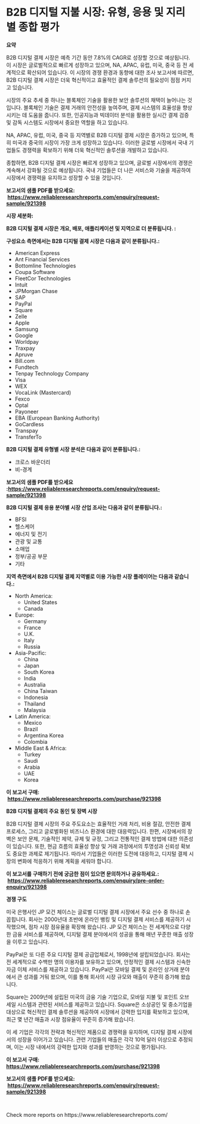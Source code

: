 <p><h1>B2B 디지털 지불 시장: 유형, 응용 및 지리별 종합 평가</h1></p><p><strong>요약</strong></p>
<p><p>B2B 디지털 결제 시장은 예측 기간 동안 7.8%의 CAGR로 성장할 것으로 예상됩니다. 이 시장은 글로벌적으로 빠르게 성장하고 있으며, NA, APAC, 유럽, 미국, 중국 등 전 세계적으로 확산되어 있습니다. 이 시장의 경쟁 환경과 동향에 대한 조사 보고서에 따르면, B2B 디지털 결제 시장은 더욱 혁신적이고 효율적인 결제 솔루션의 필요성이 점점 커지고 있습니다.</p><p>시장의 주요 추세 중 하나는 블록체인 기술을 활용한 보안 솔루션의 채택이 늘어나는 것입니다. 블록체인 기술은 결제 거래의 안전성을 높여주며, 결제 시스템의 효율성을 향상시키는 데 도움을 줍니다. 또한, 인공지능과 빅데이터 분석을 활용한 실시간 결제 검증 및 감독 시스템도 시장에서 중요한 역할을 하고 있습니다.</p><p>NA, APAC, 유럽, 미국, 중국 등 지역별로 B2B 디지털 결제 시장은 증가하고 있으며, 특히 미국과 중국의 시장이 가장 크게 성장하고 있습니다. 이러한 글로벌 시장에서 국내 기업들도 경쟁력을 확보하기 위해 더욱 혁신적인 솔루션을 개발하고 있습니다.</p><p>종합하면, B2B 디지털 결제 시장은 빠르게 성장하고 있으며, 글로벌 시장에서의 경쟁은 계속해서 강화될 것으로 예상됩니다. 국내 기업들은 더 나은 서비스와 기술을 제공하여 시장에서 경쟁력을 유지하고 성장할 수 있을 것입니다.</p></p>
<p><strong>보고서의 샘플 PDF를 받으세요: &nbsp;<a href="https://www.reliableresearchreports.com/enquiry/request-sample/921398">https://www.reliableresearchreports.com/enquiry/request-sample/921398</a></strong></p>
<p><strong>시장 세분화:</strong></p>
<p><strong> B2B 디지털 결제 시장은 개요, 배포, 애플리케이션 및 지역으로 더 분류됩니다. :</strong></p>
<p><strong>구성요소 측면에서는 B2B 디지털 결제 시장은 다음과 같이 분류됩니다.:</strong></p>
<p><ul><li>American Express</li><li>Ant Financial Services</li><li>Bottomline Technologies</li><li>Coupa Software</li><li>FleetCor Technologies</li><li>Intuit</li><li>JPMorgan Chase</li><li>SAP</li><li>PayPal</li><li>Square</li><li>Zelle</li><li>Apple</li><li>Samsung</li><li>Google</li><li>Worldpay</li><li>Traxpay</li><li>Apruve</li><li>Bill.com</li><li>Fundtech</li><li>Tenpay Technology Company</li><li>Visa</li><li>WEX</li><li>VocaLink (Mastercard)</li><li>Fexco</li><li>Optal</li><li>Payoneer</li><li>EBA (European Banking Authority)</li><li>GoCardless</li><li>Transpay</li><li>TransferTo</li></ul></p>
<p><strong> B2B 디지털 결제 유형별 시장 분석은 다음과 같이 분류됩니다.:</strong></p>
<p><ul><li>크로스 바운더리</li><li>비-경계</li></ul></p>
<p><strong>보고서의 샘플 PDF를 받으세요 :<a href="https://www.reliableresearchreports.com/enquiry/request-sample/921398">https://www.reliableresearchreports.com/enquiry/request-sample/921398</a></strong></p>
<p><strong> B2B 디지털 결제 응용 분야별 시장 산업 조사는 다음과 같이 분류됩니다.:</strong></p>
<p><ul><li>BFSI</li><li>헬스케어</li><li>에너지 및 전기</li><li>관광 및 교통</li><li>소매업</li><li>정부/공공 부문</li><li>기타</li></ul></p>
<p><strong>지역 측면에서 B2B 디지털 결제 지역별로 이용 가능한 시장 플레이어는 다음과 같습니다.:</strong></p>
<p><ul>
    <li>
        North America:
        <ul>
            <li>United States</li>
            <li>Canada</li>
        </ul>
    </li>
    <li>
        Europe:
        <ul>
            <li>Germany</li>
            <li>France</li>
            <li>U.K.</li>
            <li>Italy</li>
            <li>Russia</li>
        </ul>
    </li>
    <li>
        Asia-Pacific:
        <ul>
            <li>China</li>
            <li>Japan</li>
            <li>South Korea</li>
            <li>India</li>
            <li>Australia</li>
            <li>China Taiwan</li>
            <li>Indonesia</li>
            <li>Thailand</li>
            <li>Malaysia</li>
        </ul>
    </li>
    <li>
        Latin America:
        <ul>
            <li>Mexico</li>
            <li>Brazil</li>
            <li>Argentina Korea</li>
            <li>Colombia</li>
        </ul>
    </li>
    <li>
        Middle East & Africa:
        <ul>
            <li>Turkey</li>
            <li>Saudi</li>
            <li>Arabia</li>
            <li>UAE</li>
            <li>Korea</li>
        </ul>
    </li>
    </ul></p>
<p><strong>이 보고서 구매: &nbsp;<a href="https://www.reliableresearchreports.com/purchase/921398">https://www.reliableresearchreports.com/purchase/921398</a></strong></p>
<p><strong>B2B 디지털 결제의 주요 동인 및 장벽 시장</strong></p>
<p><p>B2B 디지털 결제 시장의 주요 주도요소는 효율적인 거래 처리, 비용 절감, 안전한 결제 프로세스, 그리고 글로벌화된 비즈니스 환경에 대한 대응력입니다. 한편, 시장에서의 장벽은 보안 문제, 기술적인 제약, 규제 및 규정, 그리고 전통적인 결제 방법에 대한 의존성이 있습니다. 또한, 현금 흐름의 효율성 향상 및 거래 과정에서의 투명성과 신뢰성 확보도 중요한 과제로 제기됩니다. 따라서 기업들은 이러한 도전에 대응하고, 디지털 결제 시장의 변화에 적응하기 위해 계획을 세워야 합니다.</p></p>
<p><strong>이 보고서를 구매하기 전에 궁금한 점이 있으면 문의하거나 공유하세요.: &nbsp;<a href="https://www.reliableresearchreports.com/enquiry/pre-order-enquiry/921398">https://www.reliableresearchreports.com/enquiry/pre-order-enquiry/921398</a></strong></p>
<p><strong>경쟁 구도</strong></p>
<p><p>미국 은행사인 JP 모건 체이스는 글로벌 디지털 결제 시장에서 주요 선수 중 하나로 손꼽힙니다. 회사는 2000년대 초반에 온라인 뱅킹 및 디지털 결제 서비스를 제공하기 시작했으며, 점차 시장 점유율을 확장해 왔습니다. JP 모건 체이스는 전 세계적으로 다양한 금융 서비스를 제공하며, 디지털 결제 분야에서의 성공을 통해 매년 꾸준한 매출 성장을 이루고 있습니다.</p><p>PayPal은 또 다른 주요 디지털 결제 공급업체로서, 1998년에 설립되었습니다. 회사는 전 세계적으로 수백만 명의 이용자를 보유하고 있으며, 안정적인 결제 시스템과 신속한 자금 이체 서비스를 제공하고 있습니다. PayPal은 모바일 결제 및 온라인 상거래 분야에서 큰 성과를 거둬 왔으며, 이를 통해 회사의 시장 규모와 매출이 꾸준히 증가해 왔습니다.</p><p>Square는 2009년에 설립된 미국의 금융 기술 기업으로, 모바일 지불 및 포인트 오브 세일 시스템과 관련된 서비스를 제공하고 있습니다. Square은 소상공인 및 중소기업을 대상으로 혁신적인 결제 솔루션을 제공하여 시장에서 강력한 입지를 확보하고 있으며, 최근 몇 년간 매출과 시장 점유율이 꾸준히 증가해 왔습니다.</p><p>이 세 기업은 각각의 전략과 혁신적인 제품으로 경쟁력을 유지하며, 디지털 결제 시장에서의 성장을 이어가고 있습니다. 관련 기업들의 매출은 각각 10억 달러 이상으로 추정되며, 이는 시장 내에서의 강력한 입지와 성과를 반영하는 것으로 평가됩니다.</p></p>
<p><strong>이 보고서 구매: &nbsp; <a href="https://www.reliableresearchreports.com/purchase/921398">https://www.reliableresearchreports.com/purchase/921398</a></strong></p>
<p><strong>보고서의 샘플 PDF를 받으세요: &nbsp;<a href="https://www.reliableresearchreports.com/enquiry/request-sample/921398">https://www.reliableresearchreports.com/enquiry/request-sample/921398</a></strong><strong></strong></p>
<p>&nbsp;</p>
<p>Check more reports on https://www.reliableresearchreports.com/</p>